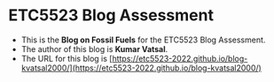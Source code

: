 
# ETC5523 Blog Assessment

* This is the **Blog on Fossil Fuels** for the ETC5523 Blog Assessment. 
* The author of this blog is **Kumar Vatsal**.
* The URL for this blog is [https://etc5523-2022.github.io/blog-kvatsal2000/](https://etc5523-2022.github.io/blog-kvatsal2000/)
